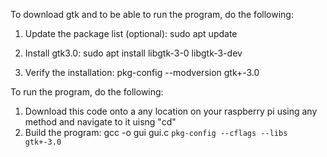 To download gtk and to be able to run the program, do the following:

1. Update the package list  (optional):
   sudo apt update

3. Install gtk3.0:
   sudo apt install libgtk-3-0 libgtk-3-dev

5. Verify the installation:
   pkg-config --modversion gtk+-3.0

To run the program, do the following:
1. Download this code onto a any location on your raspberry pi using any method and navigate to it uisng "cd"
2. Build the program:
   gcc -o gui gui.c `pkg-config --cflags --libs gtk+-3.0`
